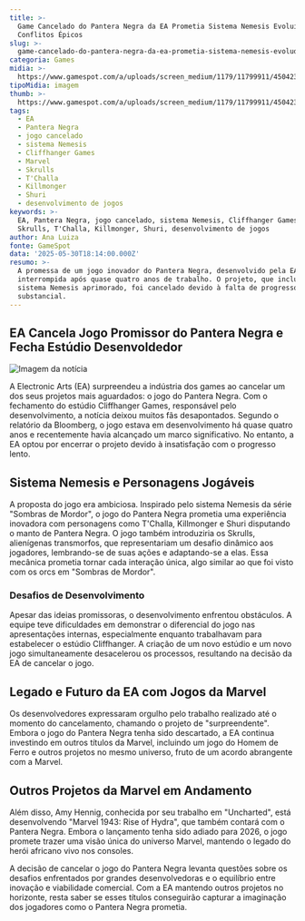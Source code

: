 ```yaml
---
title: >-
  Game Cancelado do Pantera Negra da EA Prometia Sistema Nemesis Evoluído e
  Conflitos Épicos
slug: >-
  game-cancelado-do-pantera-negra-da-ea-prometia-sistema-nemesis-evoludo-e-conflitos-picos
categoria: Games
midia: >-
  https://www.gamespot.com/a/uploads/screen_medium/1179/11799911/4504237-screenshot2025-05-30at2.48.38pm.png
tipoMidia: imagem
thumb: >-
  https://www.gamespot.com/a/uploads/screen_medium/1179/11799911/4504237-screenshot2025-05-30at2.48.38pm.png
tags:
  - EA
  - Pantera Negra
  - jogo cancelado
  - sistema Nemesis
  - Cliffhanger Games
  - Marvel
  - Skrulls
  - T'Challa
  - Killmonger
  - Shuri
  - desenvolvimento de jogos
keywords: >-
  EA, Pantera Negra, jogo cancelado, sistema Nemesis, Cliffhanger Games, Marvel,
  Skrulls, T'Challa, Killmonger, Shuri, desenvolvimento de jogos
author: Ana Luiza
fonte: GameSpot
data: '2025-05-30T18:14:00.000Z'
resumo: >-
  A promessa de um jogo inovador do Pantera Negra, desenvolvido pela EA, foi
  interrompida após quase quatro anos de trabalho. O projeto, que incluiria um
  sistema Nemesis aprimorado, foi cancelado devido à falta de progresso
  substancial.
---
```

## EA Cancela Jogo Promissor do Pantera Negra e Fecha Estúdio Desenvoldedor  

![Imagem da notícia](https://www.gamespot.com/a/uploads/screen_medium/1179/11799911/4504237-screenshot2025-05-30at2.48.38pm.png)

A Electronic Arts (EA) surpreendeu a indústria dos games ao cancelar um dos seus projetos mais aguardados: o jogo do Pantera Negra. Com o fechamento do estúdio Cliffhanger Games, responsável pelo desenvolvimento, a notícia deixou muitos fãs desapontados. Segundo o relatório da Bloomberg, o jogo estava em desenvolvimento há quase quatro anos e recentemente havia alcançado um marco significativo. No entanto, a EA optou por encerrar o projeto devido à insatisfação com o progresso lento.  

## Sistema Nemesis e Personagens Jogáveis  

A proposta do jogo era ambiciosa. Inspirado pelo sistema Nemesis da série "Sombras de Mordor", o jogo do Pantera Negra prometia uma experiência inovadora com personagens como T'Challa, Killmonger e Shuri disputando o manto de Pantera Negra. O jogo também introduziria os Skrulls, alienígenas transmorfos, que representariam um desafio dinâmico aos jogadores, lembrando-se de suas ações e adaptando-se a elas. Essa mecânica prometia tornar cada interação única, algo similar ao que foi visto com os orcs em "Sombras de Mordor".  

### Desafios de Desenvolvimento  

Apesar das ideias promissoras, o desenvolvimento enfrentou obstáculos. A equipe teve dificuldades em demonstrar o diferencial do jogo nas apresentações internas, especialmente enquanto trabalhavam para estabelecer o estúdio Cliffhanger. A criação de um novo estúdio e um novo jogo simultaneamente desacelerou os processos, resultando na decisão da EA de cancelar o jogo.  

## Legado e Futuro da EA com Jogos da Marvel  

Os desenvolvedores expressaram orgulho pelo trabalho realizado até o momento do cancelamento, chamando o projeto de "surpreendente". Embora o jogo do Pantera Negra tenha sido descartado, a EA continua investindo em outros títulos da Marvel, incluindo um jogo do Homem de Ferro e outros projetos no mesmo universo, fruto de um acordo abrangente com a Marvel.  

## Outros Projetos da Marvel em Andamento  

Além disso, Amy Hennig, conhecida por seu trabalho em "Uncharted", está desenvolvendo "Marvel 1943: Rise of Hydra", que também contará com o Pantera Negra. Embora o lançamento tenha sido adiado para 2026, o jogo promete trazer uma visão única do universo Marvel, mantendo o legado do herói africano vivo nos consoles.  

A decisão de cancelar o jogo do Pantera Negra levanta questões sobre os desafios enfrentados por grandes desenvolvedoras e o equilíbrio entre inovação e viabilidade comercial. Com a EA mantendo outros projetos no horizonte, resta saber se esses títulos conseguirão capturar a imaginação dos jogadores como o Pantera Negra prometia.
